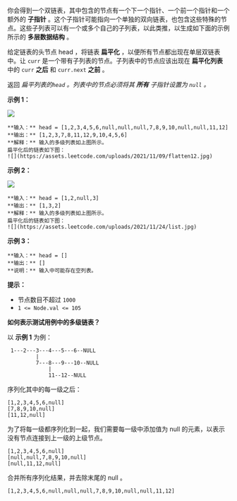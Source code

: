 你会得到一个双链表，其中包含的节点有一个下一个指针、一个前一个指针和一个额外的 **子指针**
。这个子指针可能指向一个单独的双向链表，也包含这些特殊的节点。这些子列表可以有一个或多个自己的子列表，以此类推，以生成如下面的示例所示的
**多层数据结构** 。

给定链表的头节点 head ，将链表 **扁平化** ，以便所有节点都出现在单层双链表中。让 `curr` 是一个带有子列表的节点。子列表中的节点应该出现在
**扁平化列表** 中的 `curr` **之后** 和 `curr.next`  **之前** 。

返回 _扁平列表的`head` 。列表中的节点必须将其 **所有** 子指针设置为 `null` 。_



**示例 1：**

![](https://assets.leetcode.com/uploads/2021/11/09/flatten11.jpg)

    
    
    **输入：** head = [1,2,3,4,5,6,null,null,null,7,8,9,10,null,null,11,12]
    **输出：** [1,2,3,7,8,11,12,9,10,4,5,6]
    **解释：** 输入的多级列表如上图所示。
    扁平化后的链表如下图：
    ![](https://assets.leetcode.com/uploads/2021/11/09/flatten12.jpg)
    

**示例 2：**

![](https://assets.leetcode.com/uploads/2021/11/09/flatten2.1jpg)

    
    
    **输入：** head = [1,2,null,3]
    **输出：** [1,3,2]
    **解释：** 输入的多级列表如上图所示。
    扁平化后的链表如下图：
    ![](https://assets.leetcode.com/uploads/2021/11/24/list.jpg)
    

**示例 3：**

    
    
    **输入：** head = []
    **输出：** []
    **说明：** 输入中可能存在空列表。
    



**提示：**

  * 节点数目不超过 `1000`
  * `1 <= Node.val <= 105`



**如何表示测试用例中的多级链表？**

以 **示例 1** 为例：

    
    
     1---2---3---4---5---6--NULL
             |
             7---8---9---10--NULL
                 |
                 11--12--NULL

序列化其中的每一级之后：

    
    
    [1,2,3,4,5,6,null]
    [7,8,9,10,null]
    [11,12,null]
    

为了将每一级都序列化到一起，我们需要每一级中添加值为 null 的元素，以表示没有节点连接到上一级的上级节点。

    
    
    [1,2,3,4,5,6,null]
    [null,null,7,8,9,10,null]
    [null,11,12,null]
    

合并所有序列化结果，并去除末尾的 null 。

    
    
    [1,2,3,4,5,6,null,null,null,7,8,9,10,null,null,11,12]
    

